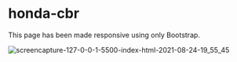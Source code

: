 # honda-cbr
This page has been made responsive using only Bootstrap.


![screencapture-127-0-0-1-5500-index-html-2021-08-24-19_55_45](https://user-images.githubusercontent.com/76778643/130634263-bcee3cce-b315-4ffe-b275-2bb5262cc9a9.png)

